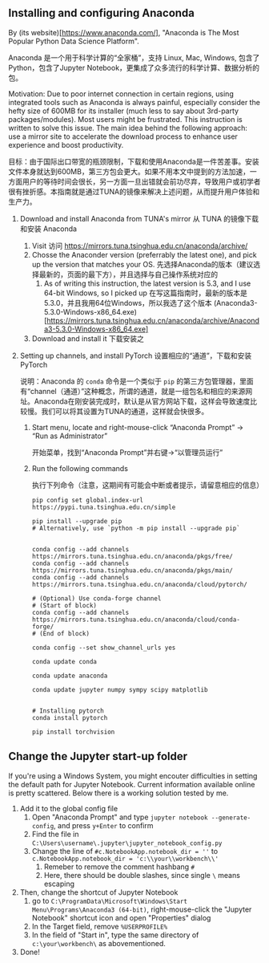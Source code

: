 ## Installing and configuring Anaconda 

By (its website)[https://www.anaconda.com/],  "Anaconda is The Most Popular Python Data Science Platform". 

Anaconda 是一个用于科学计算的“全家桶”，支持 Linux, Mac, Windows, 包含了Python，包含了Jupyter Notebook，更集成了众多流行的科学计算、数据分析的包。

Motivation: Due to poor internet connection in certain regions, using integrated tools such as Anaconda is always painful, especially consider the hefty size of 600MB for its installer (much less to say about 3rd-party packages/modules). Most users might be frustrated. This instruction is written to solve this issue. The main idea behind the following approach: use a mirror site to accelerate the download process to enhance user experience and boost productivity.

目标：由于国际出口带宽的瓶颈限制，下载和使用Anaconda是一件苦差事。安装文件本身就达到600MB，第三方包会更大。如果不用本文中提到的方法加速，一方面用户的等待时间会很长，另一方面一旦出错就会前功尽弃，导致用户或初学者很有挫折感。本指南就是通过TUNA的镜像来解决上述问题，从而提升用户体验和生产力。


1.  Download and install Anaconda from TUNA's mirror 从 TUNA 的镜像下载和安装 Anaconda
    1.  Visit 访问 https://mirrors.tuna.tsinghua.edu.cn/anaconda/archive/
    1.  Chosse the Anaconder version (preferrably the latest one), and pick up the version that matches your OS. 先选择Anaconda的版本（建议选择最新的，页面的最下方），并且选择与自己操作系统对应的
        1.  As of writing this instruction, the latest version is 5.3, and I use 64-bit Windows, so I picked up 在写这篇指南时，最新的版本是5.3.0，并且我用64位Windows，所以我选了这个版本 (Anaconda3-5.3.0-Windows-x86_64.exe)[https://mirrors.tuna.tsinghua.edu.cn/anaconda/archive/Anaconda3-5.3.0-Windows-x86_64.exe]
    1.  Download and install it 下载安装之


1.  Setting up channels, and install PyTorch 设置相应的“通道”，下载和安装PyTorch

    说明：Anaconda 的 `conda` 命令是一个类似于 `pip` 的第三方包管理器，里面有“channel（通道）”这种概念，所谓的通道，就是一组包名和相应的来源网址。Anaconda在刚安装完成时，默认是从官方网站下载，这样会导致速度比较慢。我们可以将其设置为TUNA的通道，这样就会快很多。

    1.  Start menu, locate and right-mouse-click “Anaconda Prompt” -> “Run as Administrator” 

        开始菜单，找到“Anaconda Prompt”并右键->“以管理员运行”

    1.  Run the following commands

        执行下列命令（注意，这期间有可能会中断或者提示，请留意相应的信息）
        ``` 
        pip config set global.index-url https://pypi.tuna.tsinghua.edu.cn/simple

        pip install --upgrade pip
        # Alternatively, use `python -m pip install --upgrade pip`


        conda config --add channels https://mirrors.tuna.tsinghua.edu.cn/anaconda/pkgs/free/
        conda config --add channels https://mirrors.tuna.tsinghua.edu.cn/anaconda/pkgs/main/
        conda config --add channels https://mirrors.tuna.tsinghua.edu.cn/anaconda/cloud/pytorch/
        
        # (Optional) Use conda-forge channel 
        # (Start of block) 
        conda config --add channels https://mirrors.tuna.tsinghua.edu.cn/anaconda/cloud/conda-forge/
        # (End of block)
        
        conda config --set show_channel_urls yes
        
        conda update conda
        
        conda update anaconda
        
        conda update jupyter numpy sympy scipy matplotlib

        
        # Installing pytorch
        conda install pytorch
        
        pip install torchvision

        ```
    
    
## Change the Jupyter start-up folder

If you're using a Windows System, you might encouter difficulties in setting the default path for Jupyter Notebook. Current information available online is pretty scattered. Below there is a working solution tested by me. 

1.  Add it to the global config file
    1.  Open "Anaconda Prompt" and type `jupyter notebook --generate-config`, and press `y+Enter` to confirm
    1.  Find the file in `C:\Users\username\.jupyter\jupyter_notebook_config.py`
    1.  Change the line of `#c.NotebookApp.notebook_dir = ''` to `c.NotebookApp.notebook_dir = 'c:\\your\\workbench\\'`
        1.  Remeber to remove the comment hashbang `#`
        1.  Here, there should be double slashes, since single `\` means escaping
1.  Then, change the shortcut of Jupyter Notebook
    1.  go to `C:\ProgramData\Microsoft\Windows\Start Menu\Programs\Anaconda3 (64-bit)`, right-mouse-click the "Jupyter Notebook" shortcut icon and open "Properties" dialog
    1.  In the Target field, remove `%USERPROFILE%`
    1.  In the field of "Start in", type the same directory of `c:\your\workbench\` as abovementioned.
1.  Done!

